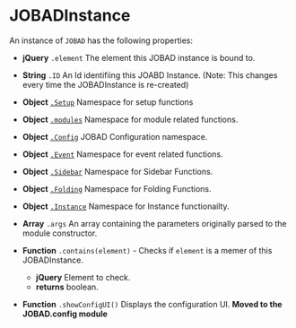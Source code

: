 # JOBADInstance
An instance of `JOBAD` has the following properties: 

* **jQuery** `.element` The element this JOBAD instance is bound to. 
* **String** `.ID` An Id identifiing this JOABD Instance. (Note: This changes every time the JOBADInstance is re-created)

* **Object** [`.Setup`](setup.md) Namespace for setup functions
* **Object** [`.modules`](modules.md) Namespace for module related functions. 
* **Object** [`.Config`](Config.md) JOBAD Configuration namespace. 
* **Object** [`.Event`](event/index.md) Namespace for event related functions. 
* **Object** [`.Sidebar`](sidebar.md) Namespace for Sidebar Functions. 
* **Object** [`.Folding`](folding.md) Namespace for Folding Functions. 
* **Object** [`.Instance`](instance.md) Namespace for Instance functionailty. 
* **Array** `.args` An array containing the parameters originally parsed to the module constructor. 
* **Function** `.contains(element)` - Checks if `element` is a memer of this JOBADInstance. 
	* **jQuery** Element to check. 
	* **returns** boolean. 
* **Function** `.showConfigUI()` Displays the configuration UI. **Moved to the JOBAD.config module**